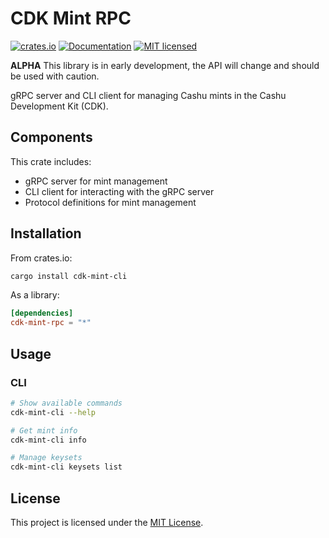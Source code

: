 # CDK Mint RPC

[![crates.io](https://img.shields.io/crates/v/cdk-mint-rpc.svg)](https://crates.io/crates/cdk-mint-rpc)
[![Documentation](https://docs.rs/cdk-mint-rpc/badge.svg)](https://docs.rs/cdk-mint-rpc)
[![MIT licensed](https://img.shields.io/badge/license-MIT-blue.svg)](https://github.com/cashubtc/cdk/blob/main/LICENSE)

**ALPHA** This library is in early development, the API will change and should be used with caution.

gRPC server and CLI client for managing Cashu mints in the Cashu Development Kit (CDK).

## Components

This crate includes:
- gRPC server for mint management
- CLI client for interacting with the gRPC server
- Protocol definitions for mint management

## Installation

From crates.io:
```bash
cargo install cdk-mint-cli
```

As a library:
```toml
[dependencies]
cdk-mint-rpc = "*"
```

## Usage

### CLI

```bash
# Show available commands
cdk-mint-cli --help

# Get mint info
cdk-mint-cli info

# Manage keysets
cdk-mint-cli keysets list
```




## License

This project is licensed under the [MIT License](../../LICENSE).
